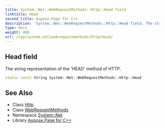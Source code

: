 ```yaml
---
title: System::Net::WebRequestMethods::Http::Head field
linktitle: Head
second_title: Aspose.Page for C++
description: 'System::Net::WebRequestMethods::Http::Head field. The string representation of the ''HEAD'' method of HTTP in C++.'
type: docs
weight: 400
url: /cpp/system.net/webrequestmethods/http/head/
---
```

## Head field


The string representation of the 'HEAD' method of HTTP.

```cpp
static const String System::Net::WebRequestMethods::Http::Head
```

## See Also

* Class [Http](../)
* Class [WebRequestMethods](../../)
* Namespace [System::Net](../../../)
* Library [Aspose.Page for C++](../../../../)
